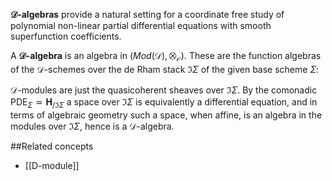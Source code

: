 **$\mathcal{D}$-algebras** provide a natural setting for a coordinate free study of polynomial non-linear partial differential equations with smooth superfunction coefficients.

A **$\mathcal{D}$-algebra** is an algebra in $(Mod(\mathcal{D}), \bigotimes_{\mathcal{O}})$. These are the function algebras of the $\mathcal{D}$-schemes over the de Rham stack $\Im \Sigma$ of the given base scheme $\Sigma$:

$\mathcal{D}$-modules are just the quasicoherent sheaves over $\Im \Sigma$. By the comonadic $\mathrm{PDE}_\Sigma \simeq \mathbf{H}_{/\Im \Sigma}$ a space over $\Im \Sigma$ is equivalently a differential equation, and in terms of algebraic geometry such a space, when affine, is an algebra in the modules over $\Im \Sigma$, hence is a $\mathcal{D}$-algebra.

##Related concepts

* [[D-module]]